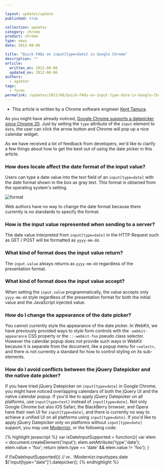 ```yaml
---

layout: updates/update
published: true

collection: updates
category: chrome
product: chrome
type: news
date: 2012-08-06

title: "Quick FAQs on input[type=date] in Google Chrome"
description: ""
article:
  written_on: 2012-08-06
  updated_on: 2012-08-06
authors:
  - agektmr
tags:
  - forms
permalink: /updates/2012/08/Quick-FAQs-on-input-type-date-in-Google-Chrome.html
---
```

* This article is written by a Chrome software engineer [Kent Tamura](https://plus.google.com/104770450049736549185/about).

As you might have already noticed, [Google Chrome supports a datepicker since Chrome 20](https://plus.google.com/107085977904914121234/posts/R5LyvTSa21k). Just by setting the `type` attribute of the `input` element to `date`, the user can click the arrow button and Chrome will pop up a nice calendar widget.

As we have received a lot of feedback from developers, we'd like to clarify a few things about how to get the best out of using the date picker in this article.

### How does locale affect the date format of the input value?

Users can type a date value into the text field of an `input[type=date]` with the date format shown in the box as gray text. This format is obtained from the operating system's setting.

![format]({{site.baseurl}}/updates/images/2012-08-06-quick-faqs-on-input-type-date-in-google-chrome/date-formats.jpg)

Web authors have no way to change the date format because there currently is no standards to specify the format.

### How is the input value represented when sending to a server?

The date value interpreted from `input[type=date]` in the HTTP Request such as GET / POST will be formatted as `yyyy-mm-dd`.

### What kind of format does the input value return?

The `input.value` always returns as `yyyy-mm-dd` regardless of the presentation format.

### What kind of format does the input value accept?

When setting the `input.value` programmatically, the value accepts only `yyyy-mm-dd` style regardless of the presentation format for both the initial value and the JavaScript injected value.

### How do I change the appearance of the date picker?

You cannot currently style the appearance of the date picker.  In WebKit, we have previously provided ways to style form controls with the `-webkit-appearance` CSS property or the `::-webkit-foo` pseudo class selector. However the calendar popup does not provide such ways in WebKit because it is separate from the document, like a popup menu for `<select>`, and there is not currently a standard for how to control styling on its sub-elements.

### How do I avoid conflicts between the jQuery Datepicker and the native date picker?

If you have tried jQuery Datepicker on `input[type=date]` in Google Chrome, you might have noticed overlapping calendars of both the jQuery UI and the native calendar popup.
If you'd like to apply jQuery Datepicker on all platforms, use `input[type=text]` instead of `input[type=date]`. Not only Google Chrome but also iOS Safari, the BlackBerry browser, and Opera have their own UI for `input[type=date]`, and there is currently no way to achieve a unified UI on all platforms using `input[type=date]`.
If you'd like to apply jQuery Datepicker only on platforms without `input[type=date]` support, you may use [Modernizr](http://modernizr.com/), or the following code:

{% highlight javascript %}
var isDateInputSupported = function(){
var elem = document.createElement('input');
elem.setAttribute('type','date');
elem.value = 'foo';
return (elem.type == 'date' && elem.value != 'foo');
}

if (!isDateInputSupported())  // or.. !Modernizr.inputtypes.date
  $('input[type="date"]').datepicker();
{% endhighlight %}
